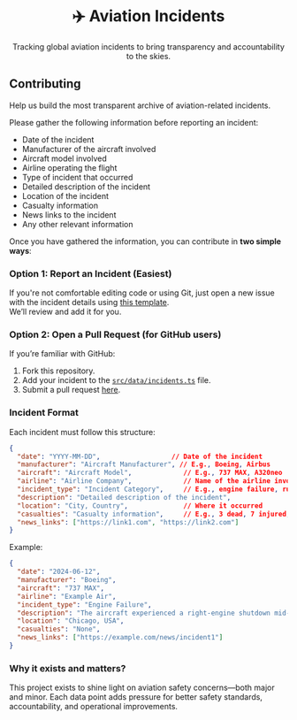 <div align="center">
  <h1>✈️ Aviation Incidents</h1>
  <p>Tracking global aviation incidents to bring transparency and accountability to the skies.</p>
</div>

## Contributing

Help us build the most transparent archive of aviation-related incidents.

Please gather the following information before reporting an incident:
- Date of the incident
- Manufacturer of the aircraft involved
- Aircraft model involved
- Airline operating the flight
- Type of incident that occurred
- Detailed description of the incident
- Location of the incident
- Casualty information
- News links to the incident
- Any other relevant information

Once you have gathered the information, you can contribute in **two simple ways**:

### Option 1: Report an Incident (Easiest)

If you're not comfortable editing code or using Git, just open a new issue with the incident details using [this template](https://github.com/pradumnasaraf/aviationincidents/issues/new?assignees=&labels=incident&template=incident_report.yaml).  
We’ll review and add it for you.

### Option 2: Open a Pull Request (for GitHub users)

If you’re familiar with GitHub:
1. Fork this repository.
2. Add your incident to the [`src/data/incidents.ts`](src/data/incidents.ts) file.
3. Submit a pull request [here](https://github.com/pradumnasaraf/aviationincidents/pulls).

### Incident Format

Each incident must follow this structure:

```json
{
  "date": "YYYY-MM-DD",                  // Date of the incident
  "manufacturer": "Aircraft Manufacturer", // E.g., Boeing, Airbus
  "aircraft": "Aircraft Model",             // E.g., 737 MAX, A320neo
  "airline": "Airline Company",             // Name of the airline involved
  "incident_type": "Incident Category",     // E.g., engine failure, runway overrun
  "description": "Detailed description of the incident",
  "location": "City, Country",              // Where it occurred
  "casualties": "Casualty information",     // E.g., 3 dead, 7 injured, or "None"
  "news_links": ["https://link1.com", "https://link2.com"]
}
```

Example:
```json
{
  "date": "2024-06-12",
  "manufacturer": "Boeing",
  "aircraft": "737 MAX",
  "airline": "Example Air",
  "incident_type": "Engine Failure",
  "description": "The aircraft experienced a right-engine shutdown mid-flight. Emergency landing executed safely.",
  "location": "Chicago, USA",
  "casualties": "None",
  "news_links": ["https://example.com/news/incident1"]
}
```

### Why it exists and matters?

This project exists to shine light on aviation safety concerns—both major and minor. Each data point adds pressure for better safety standards, accountability, and operational improvements.
